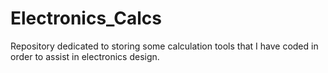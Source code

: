 # Electronics_Calcs
Repository dedicated to storing some calculation tools that I have coded in order to assist in electronics design. 
